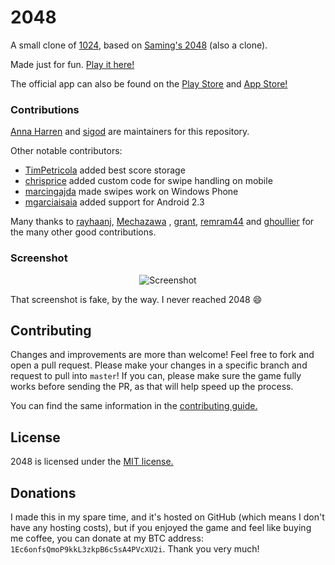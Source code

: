 # 2048

A small clone of [1024](https://play.google.com/store/apps/details?id=com.veewo.a1024), based
on [Saming's 2048](http://saming.fr/p/2048/) (also a clone).

Made just for fun. [Play it here!](http://gabrielecirulli.github.io/2048/)

The official app can also be found on
the [Play Store](https://play.google.com/store/apps/details?id=com.gabrielecirulli.app2048)
and [App Store!](https://itunes.apple.com/us/app/2048-by-gabriele-cirulli/id868076805)

### Contributions

[Anna Harren](https://github.com/iirelu/) and [sigod](https://github.com/sigod) are maintainers for this repository.

Other notable contributors:

- [TimPetricola](https://github.com/TimPetricola) added best score storage
- [chrisprice](https://github.com/chrisprice) added custom code for swipe handling on mobile
- [marcingajda](https://github.com/marcingajda) made swipes work on Windows Phone
- [mgarciaisaia](https://github.com/mgarciaisaia) added support for Android 2.3

Many thanks to [rayhaanj](https://github.com/rayhaanj), [Mechazawa](https://github.com/Mechazawa)
, [grant](https://github.com/grant), [remram44](https://github.com/remram44)
and [ghoullier](https://github.com/ghoullier) for the many other good contributions.

### Screenshot

<p align="center">
  <img src="https://cloud.githubusercontent.com/assets/1175750/8614312/280e5dc2-26f1-11e5-9f1f-5891c3ca8b26.png" alt="Screenshot"/>
</p>

That screenshot is fake, by the way. I never reached 2048 :smile:

## Contributing

Changes and improvements are more than welcome! Feel free to fork and open a pull request. Please make your changes in a
specific branch and request to pull into `master`! If you can, please make sure the game fully works before sending the
PR, as that will help speed up the process.

You can find the same information in
the [contributing guide.](https://github.com/gabrielecirulli/2048/blob/master/CONTRIBUTING.md)

## License

2048 is licensed under the [MIT license.](https://github.com/gabrielecirulli/2048/blob/master/LICENSE.txt)

## Donations

I made this in my spare time, and it's hosted on GitHub (which means I don't have any hosting costs), but if you enjoyed
the game and feel like buying me coffee, you can donate at my BTC address: `1Ec6onfsQmoP9kkL3zkpB6c5sA4PVcXU2i`. Thank
you very much!
